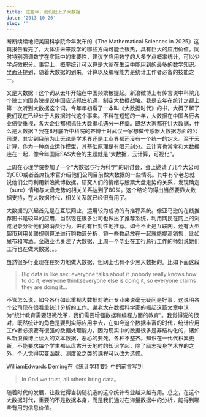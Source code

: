 ```yaml
---
title: 这些年，我们赶上了大数据
date: '2013-10-26'
slug: ''
---
```


断断续续地把美国科学院今年发布的《The Mathematical Sciences in 2025》这篇报告看完了，大体讲未来数学的哪些方向可能会很热，具有巨大的应用价值。同时特别强调数学在实际中的重要性，建议学应用数学的人多学点概率统计，可以少学点微积分。事实上，概率统计可以算是大家在生活中能用到的最多的数学知识。里面还提到，随着大数据的到来，计算以及编程能力是统计工作者必备的技能之一。

又是大数据！这个词从去年开始在中国频繁被提起。新浪微博上有传言说中科院几个院士向国务院提议中国应该抓住机遇，制定大数据战略。我是去年在统计之都上第一次听到大数据这个词，今年年初看了一本叫《大数据时代》的书，大概了解了我们现在已经处于大数据时代这个事实。不料在短短的一年，大数据在中国各行各业倍受重视，各大企业都想抓住大数据机遇分一杯羹。既然大家都在讲大数据，什么是大数据？我在8月底听中科院的齐博士对武汉一家想做传感器大数据方面的公司说，其实到目前为止无论是学术界还是工业界都还没有一个统一的定义。至于云计算，作为一种商业运作模型，其基础原理是有限元剖分。云计算也常常和大数据连在一起，像今年国际SAS大会的主题就是“大数据，云计算，可视化”。

上周在心理学院参加了一个“大数据与行为科学”的研讨会，会上邀请了几个大公司的CEO或者首席技术官介绍他们公司目前做大数据的一些情况。其中有个老总就说他们公司利用新浪微博数据，研究人们的情绪与股票大盘走势的关系，发现确定（sure）情绪与大盘走势的相关关系达到了80%。这个结论的得出当然要靠大数据支持，在大数据时代，相关关系就已经很有用了。

大数据的兴起首先是在互联网业，运用较为成功的有推荐系统。像亚马逊的在线推荐图书是较早的应用，当然现在很多公司也做出了推荐系统，利用网民在网上的浏览记录分析他们的消费行为，进而有针对性地推荐。如今不止是互联网，还有大型超市利用关联规则算法进行购物篮分析，将一些物品放在一起就能提高销售，比如尿布和啤酒。金融业也关注了大数据，上周一个毕业在工行总行工作的师姐说她们工行也在做大数据。。。

虽然很多行业现在在努力地做大数据，但网上也有不少黑大数据的。比如下面这段

> Big data is like sex: everyone talks about it ,nobody really knows how to do it, everyone thinkseveryone else is doing it, so everyone claims they are doing it…

不管怎么说，如今各行如此重视大数据对统计专业来说毫无疑问是好事，这说明各个公司现在很看重统计分析的工作。[谢老大](https://cosx.org/2012/11/the-rise-of-data-scientists#more-1926)在数据科学家的崛起这篇文章中认为“统计教育需要轻微改革，我们需要增强数据和编程方面的教育”。我觉得说的很对，既然统计的角色是要到实际应用中去，在如今这个数据丰富的时代，统计应用工作者必须要有很强的数据处理能力。因为现实中的数据很多是非结构化的，诸如从新浪微博上读入的文本数据，恶心的要死，各种不整齐。知识在一代代积累更新，不能要求每个学生都从盘古开天地时的知识学起，除了励志投身学术界的之外，个人觉得实变函数、测度论之类的课程可以改为选修。

WilliamEdwards Deming在《统计学精要》中的前言写到

> In God we trust, all others bring data。

随着时代的发展，让我觉得当初随机选的这个统计专业越来越有用。总之，在这个大数据时代，重要的不是数据本身，而是我们通过在海量数据中的分析，能得到哪些有用的信息价值。 

